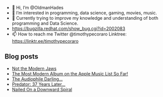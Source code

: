 - 👋 Hi, I’m @OldmanHades
- 👀 I’m interested in programming, data science, gaming, movies, music.
- 🌱 Currently trying to improve my knowledge and understanding of both programming and Data Science.
- https://bugzilla.redhat.com/show_bug.cgi?id=2002083
- 📫 How to reach me Twitter @timothypecoraro
Linktree: https://linktr.ee/timothypecoraro

## Blog posts
<!-- BLOG-POST-LIST:START -->
- [Not the Modern Jaws](https://medium.com/@timothypecoraro/not-the-modern-jaws-90e019db9781?source=rss-5097f5c9b801------2)
- [The Most Modern Album on the Apple Music List So Far!](https://medium.com/@timothypecoraro/the-most-modern-track-on-the-apple-music-list-so-far-ce03cc683ce7?source=rss-5097f5c9b801------2)
- [The Audiophile Darling…](https://medium.com/@timothypecoraro/the-audiophile-darling-69a7ac8648f0?source=rss-5097f5c9b801------2)
- [Predator: 37 Years Later…](https://medium.com/@timothypecoraro/predator-37-years-later-2c8c67df9b12?source=rss-5097f5c9b801------2)
- [Nailed On a Downward Spiral](https://medium.com/@timothypecoraro/nailed-on-a-downward-spiral-4e1283e71156?source=rss-5097f5c9b801------2)
<!-- BLOG-POST-LIST:END -->
